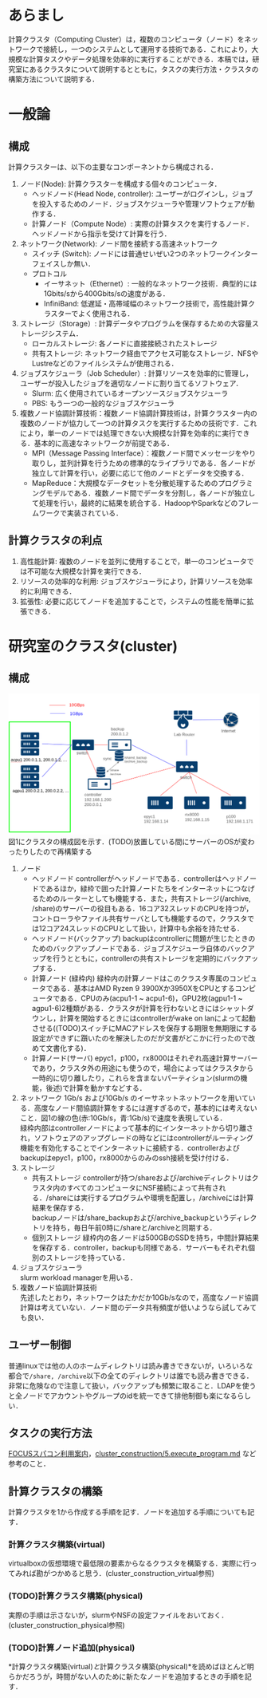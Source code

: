 # あらまし
計算クラスタ（Computing Cluster）は，複数のコンピュータ（ノード）をネットワークで接続し，一つのシステムとして運用する技術である．これにより，大規模な計算タスクやデータ処理を効率的に実行することができる．本稿では，研究室にあるクラスタについて説明するとともに，タスクの実行方法・クラスタの構築方法について説明する．

# 一般論
## 構成
計算クラスターは、以下の主要なコンポーネントから構成される．
1. ノード(Node): 計算クラスターを構成する個々のコンピュータ．
    - ヘッドノード(Head Node, controller): ユーザーがログインし，ジョブを投入するためのノード．ジョブスケジューラや管理ソフトウェアが動作する．
    - 計算ノード（Compute Node）: 実際の計算タスクを実行するノード．ヘッドノードから指示を受けて計算を行う．
2. ネットワーク(Network): ノード間を接続する高速ネットワーク
    - スイッチ (Switch): ノードには普通せいぜい2つのネットワークインターフェイスしか無い．
    - プロトコル
        - イーサネット（Ethernet）: 一般的なネットワーク技術．典型的には1Gbits/sから400Gbits/sの速度がある．
        - InfiniBand: 低遅延・高帯域幅のネットワーク技術で，高性能計算クラスターでよく使用される．
3. ストレージ（Storage）: 計算データやプログラムを保存するための大容量ストレージシステム．
    - ローカルストレージ: 各ノードに直接接続されたストレージ
    - 共有ストレージ: ネットワーク経由でアクセス可能なストレージ．NFSやLustreなどのファイルシステムが使用される．
4. ジョブスケジューラ（Job Scheduler）: 計算リソースを効率的に管理し，ユーザーが投入したジョブを適切なノードに割り当てるソフトウェア．
    - Slurm: 広く使用されているオープンソースジョブスケジューラ
    - PBS: もう一つの一般的なジョブスケジューラ
5. 複数ノード協調計算技術：複数ノード協調計算技術は，計算クラスター内の複数のノードが協力して一つの計算タスクを実行するための技術です．これにより，単一のノードでは処理できない大規模な計算を効率的に実行できる．基本的に高速なネットワークが前提である．
    - MPI（Message Passing Interface）：複数ノード間でメッセージをやり取りし，並列計算を行うための標準的なライブラリである．各ノードが独立して計算を行い，必要に応じて他のノードとデータを交換する．
    - MapReduce：大規模なデータセットを分散処理するためのプログラミングモデルである．複数ノード間でデータを分割し，各ノードが独立して処理を行い，最終的に結果を統合する．HadoopやSparkなどのフレームワークで実装されている．

## 計算クラスタの利点
1. 高性能計算: 複数のノードを並列に使用することで，単一のコンピュータでは不可能な大規模な計算を実行できる．
2. リソースの効率的な利用: ジョブスケジューラにより，計算リソースを効率的に利用できる．
3. 拡張性: 必要に応じてノードを追加することで，システムの性能を簡単に拡張できる．

# 研究室のクラスタ(cluster)
## 構成

![](figures/network_diagram.png)
図1にクラスタの構成図を示す．(TODO)放置している間にサーバーのOSが変わったりしたので再構築する
1. ノード
    - ヘッドノード
    controllerがヘッドノードである．controllerはヘッドノードであるほか，緑枠で囲った計算ノードたちをインターネットにつなげるためのルーターとしても機能する．また，共有ストレージ(/archive, /share)のサーバーの役目もある．16コア32スレッドのCPUを持つが，コントローラやファイル共有サーバとしても機能するので，クラスタでは12コア24スレッドのCPUとして扱い，計算中も余裕を持たせる．
    - ヘッドノード(バックアップ)
    backupはcontrollerに問題が生じたときのためのバックアップノードである．ジョブスケジューラ自体のバックアップを行うとともに，controllerの共有ストレージを定期的にバックアップする．　　
    - 計算ノード (緑枠内)
    緑枠内の計算ノードはこのクラスタ専属のコンピュータである．基本はAMD Ryzen 9 3900Xか3950XをCPUとするコンピュータである．CPUのみ(acpu1-1 ~ acpu1-6)，GPU2枚(agpu1-1 ~ agpu1-6)2種類がある．クラスタが計算を行わないときにはシャットダウンし，計算を開始するときにはcontrollerがwake on lanによって起動させる((TODO)スイッチにMACアドレスを保存する期限を無期限にする設定ができずに躓いたのを解決したのだが文書がどこかに行ったので改めて文書化する)．
    - 計算ノード(サーバ)
    epyc1，p100，rx8000はそれぞれ高速計算サーバーであり，クラスタ外の用途にも使うので，場合によってはクラスタから一時的に切り離したり，これらを含まないパーティション(slurmの機能，後述)で計算を動かすなどする．
2. ネットワーク
    1Gb/s および10Gb/s のイーサネットネットワークを用いている．高度なノード間協調計算をするには遅すぎるので，基本的には考えないこと．図1の線の色(赤:10Gb/s，青:1Gb/s)で速度を表現している．  
    緑枠内部はcontrollerノードによって基本的にインターネットから切り離され，ソフトウェアのアップグレードの時などにはcontrollerがルーティング機能を有効化することでインターネットに接続する．controllerおよびbackupはepyc1，p100，rx8000からのみのssh接続を受け付ける．
3. ストレージ
    - 共有ストレージ
    controllerが持つ/shareおよび/archiveディレクトリはクラスタ内のすべてのコンピュータにNSF接続によって共有される．/shareには実行するプログラムや環境を配置し，/archiveには計算結果を保存する．  
    backupノードは/share_backupおよび/archive_backupというディレクトリを持ち，毎日午前0時に/shareと/archiveと同期する．
    - 個別ストレージ
    緑枠内の各ノードは500GBのSSDを持ち，中間計算結果を保存する．controller，backupも同様である．サーバーもそれぞれ個別のストレージを持っている．
4. ジョブスケジューラ  
slurm workload managerを用いる．
5. 複数ノード協調計算技術  
先述したとおり，ネットワークはたかだか10Gb/sなので，高度なノード協調計算は考えていない．ノード間のデータ共有頻度が低いようなら試してみても良い．

## ユーザー制御
普通linuxでは他の人のホームディレクトリは読み書きできないが，いろいろな都合で```/share, /archive```以下の全てのディレクトリは誰でも読み書きできる．非常に危険なので注意して扱い，バックアップも頻繁に取ること．LDAPを使うと全ノードでアカウントやグループのidを統一できて排他制御も楽になるらしい．

## タスクの実行方法
[FOCUSスパコン利用案内](https://www.j-focus.jp/user_guide/ug0004020000/)，[cluster_construction/5.execute_program.md](cluster_construction/5.execute_program.md) など参考のこと．

## 計算クラスタの構築
計算クラスタを1から作成する手順を記す．ノードを追加する手順についても記す．
### 計算クラスタ構築(virtual)
virtualboxの仮想環境で最低限の要素からなるクラスタを構築する．実際に行ってみれば勘がつかめると思う．(cluster_construction_virtual参照)

### (TODO)計算クラスタ構築(physical)
実際の手順は示さないが，slurmやNSFの設定ファイルをおいておく．(cluster_construction_physical参照)

### (TODO)計算ノード追加(physical)
*計算クラスタ構築(virtual)*と*計算クラスタ構築(physical)*を読めばほとんど明らかだろうが，時間がない人のために新たなノードを追加するときの手順を記す．